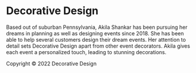 # Decorative Design
Based out of suburban Pennsylvania, Akila Shankar has been pursuing her dreams in planning as well as designing events since 2018. She has been able to help several customers design their dream events. Her attention to detail sets Decorative Design apart from other event decorators. Akila gives each event a personalized touch, leading to stunning decorations.

Copyright © 2022 Decorative Design
